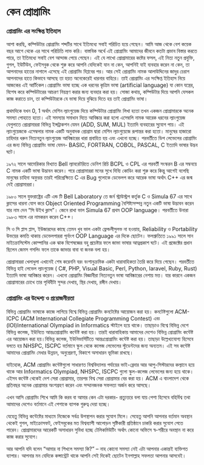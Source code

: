# কেন প্রোগ্রামিং

### প্রোগ্রামিং এর সংক্ষিপ্ত ইতিহাস

আশা করছি, কম্পিউটার প্রোগ্রামিং শব্দটির সাথে ইতিমধ্যে সবাই পরিচিত হয়ে গেছেন। আমি আজ থেকে বেশ কয়েক বছর আগে থেকে এর সাথে পরিচিতি লাভ করি। বাস্তবিক অর্থে এই প্রোগ্রামিং আমাদের জীবনে কতটা প্রভাব বিস্তার করতে পারে, তা ইতিমধ্যে সবাই বেশ আন্দাজ পেয়ে গেছেন। এই যে লাখো প্রোগ্রামারের কষ্টের ফসল, এই নিত্য নতুন প্রযুক্তি, গুগল, ইউটিউব, ফেইসবুক থেকে শুরু করে আপনি যেদিকেই যান না কেন, আপনিই যাই ব্যবহার করেন না কেন, তা আপনাদের হাতের নাগালে এসেছে এই প্রোগ্রামিং বিপ্লবের পর। আর সেই প্রোগ্রামিং নামক আলাউদ্দিনের জাদুর চেরাগ আপনাদের হাতে কিভাবে আসছে তা হয়ত অনেকেরেই ধারনার বাহিরে। তাই প্রোগ্রামিং এর সংক্ষিপ্ত ইতিহাস নিয়ে আজকের এই আর্টিকেল।প্রোগ্রামিং ভাষা হচ্ছে এক ধরনের কৃত্রিম ভাষা \(artificial language\) যা কোন যন্ত্রের, বিশেষ করে কম্পিউটারের আচরণ নিয়ন্ত্রণ করার জন্য ব্যবহার করা হয়। সোজা কথায়, কম্পিউটার দিয়ে আপনি যেসকল কাজ করাতে চান, তা কম্পিউটারকে যে ভাষা দিয়ে বুঝিয়ে দিতে হয় তাই প্রোগ্রামিং ভাষা।

প্রথমদিকে যখন 0, 1 অর্থাৎ মেশিন ল্যাংগুয়েজ দিয়ে কম্পিউটার প্রোগ্রামিং লিখা হতো তখন একজন প্রোগ্রামারকে অনেক সমস্যা পোহাতে হতো। এই সমস্যার সমাধান দিতে আবিষ্কার করা হলো এসেম্বলি নামক আরেক ধরনের ল্যাংগুয়েজ যেগুলাতে প্রোগ্রামাররা বিভিন্ন ইন্সট্রাকশন যেমন \(ADD, SUM, MUL\) ইত্যাদি ব্যবহারের সু্যোগ পায়। এই ল্যাংগুয়েজকে এসেম্বলার নামক একটি অনুবাদক প্রোগ্রাম দ্বারা মেশিন ল্যাংগুয়েজে রূপান্তর করা হতো। মানুষের হাজারো চাহিদার ধরুন নিত্যনতুন ল্যাংগুয়েজ আবিষ্কারের ধারা প্রবাহিত হয় এবং এখনো হচ্ছে। পরবর্তীতে ডিপ লেভেলের প্রোগ্রামিং এর জন্য বিভিন্ন প্রোগ্রামিং ভাষা যেমন- BASIC, FORTRAN, COBOL, PASCAL, C ইত্যাদি ভাষার উদ্ভব ঘটে।

১৯৭২ সালে আমেরিকার বিখ্যাত Bell ল্যাবরেটরিতে ডেনিশ রিচি BCPL ও CPL এর পরবর্তী সংস্করন B এর সম্বনয়ে C নামক একটি ভাষা উদ্ভাবন করেন। পরে প্রোগ্রামাররা মনের সুখে দিব্যি কোডিং করা শুরু করে কিন্তু আগেই বলেছি মানুষের চাহিদা অফুরন্ত তারই পরিপ্রেক্ষিতে C এর Bug গুলোকে ডেভেলপ করে আরেক ভাষা অর্থাৎ C++ এর জন্ম দেই প্রোগ্রামাররা।

১৯৮০ সালে যুক্তরাষ্ট্রের এটি এন্ড টি Bell Laboratory তে জর্ন স্ট্রাউস্ট্রপ কর্তৃক C ও Simula 67 এর সাথে ক্লাসের ধারনা যোগ করে Object Oriented Programming বৈশিষ্ট্যসম্পন্ন নতুন একটি ভাষা উদ্ভাবন করেন যার নাম দেন “সি উইথ ক্লাস”। জেনে রাখা ভাল Simula 67 প্রথম OOP language। পরবর্তীতে উনারা ১৯৮৩ সালে এর নামকরন করেন C++।

সি ও সি প্লাস প্লাস, ইউজারদের কাছে তেমন খুব ভাল একটা ফ্রেন্ডলীসুলভ না হওয়ায়, Reliability ও Portability উভয়ের কমতি থাকায় ডেভেলপাররা পূর্নাংগ OOP Language এর দিকে ছোটেন। ফলশ্রুতিতে ১৯৯১ সালে সান মাইক্রোসিস্টেম কোম্পানির এক ঝাক বিশেষজ্ঞের বহু প্রচেষ্টার ফলে জাভা ভাষার আত্নপ্রকাশ ঘটে। এই প্রজেক্টের প্রধান ছিলেন জেমস গসলিং ফলে তাকে জাভার বাবা বা জনক বলা হয়।

প্রোগ্রামাররা খেলাধুলা এখানেই শেষ করেননি বরং বংশানুক্রমিক একটা ধারাবাহিকতা তৈরি করে দিয়ে গেছেন। পরবর্তীতে বিভিন্ন হাই লেভেল ল্যাংগুয়েজ \( C\#, PHP, Visual Basic, Perl, Python, laravel, Ruby, Rust\) ইত্যাদি ভাষা আবিষ্কার করেন। এখনো প্রোগ্রামিং বিজ্ঞানীরা নিত্যনতুন ভাষা আবিষ্কারের নেশায় মত্ত। যার কারনে একজন প্রোগ্রামারের চোখে তার পৃথিবীটা সুন্দর দেখায়, স্থির দেখায়, রঙ্গীন দেখায়।

### প্রোগ্রামিং এর উদ্দেশ্য ও প্রয়োজনীয়তা

বিভিন্ন প্রোগ্রামিং ভাষাকে কাজে লাগিয়ে বিশ্বে বিভিন্ন প্রোগ্রামিং কনটেষ্টের আয়োজন করা হয়। কনটেষ্টগুলো ACM- ICPC \(ACM International Collegiate Programming Contest\) এবং \(IOI\)International Olympiad in Informatics স্টাইলে হয়ে থাকে। তাছাড়াও বিশ্বে বিভিন্ন দেশে বিভিন্ন কলেজ, ইউনিতে আন্তঃপ্রোগ্রামিং কন্টেষ্ট করা হয়। তারই ধারাবাহিকায় আমাদের দেশেও বিভিন্ন প্রোগ্রামিং কন্টেষ্ট এর আয়োজন করা হয়।বিভিন্ন কলেজ, ইউনিভার্সিটিতে আন্তঃপ্রোগ্রামিং কন্টেষ্ট করা হয়। তাছাড়া উল্লেখ্যযোগ্য হিসেবে বলতে হয় NHSPC, ISCPC বর্তমানে স্কুল থেকে কলেজ লেভেলের স্টুডেন্টদের জন্য অন্যতম। এই সব কন্টেষ্ট আমাদের প্রোগ্রামিং মেধার উন্নয়ন, অনুপ্রেরণা, বিকাশে অসাধারন ভূমিকা রাখছে।

যাইহোক, ACM প্রোগ্রামিং কন্টেষ্টগুলো সাধারণত বিশ্ববিদ্যালয় পর্যায়ের ভাই-ব্রেদার আর আপু-সিস্টারদের কল্যানে হয়ে থাকে আর Informatics Olympiad, NHSPC, ISCPC গুলো স্কুল-কলেজ লেভেলের জন্য হয়ে থাকে। এইসব কন্টেষ্ট থেকেই দেশ সেরা প্রোগ্রামার, তারপর বিশ্ব সেরা প্রোগ্রামার বের করা হয়। ACM এ বাংলাদেশ থেকে প্রতিবছর অনেক প্রোগ্রামার অংশগ্রহণ করেন এবং সম্মানজনক সফলতা অর্জন করে আসছে।

এখন আসি প্রোগ্রামিং শিখে আমি কি করব বা আমার কেন এটা দরকার- প্রত্যুত্তরে বলা যায় পেশা হিসেবে বহির্বিশ্ব তথা আমাদের দেশেও বর্তমানে এই পেশাকে ব্যাপক গুরুত্ব দেয়া হচ্ছে।

যেহেতু বিভিন্ন কন্টেষ্টের মাধ্যমে নিজেকে সর্বত্র উপস্থাপন করার সুযোগ মিলে। সেহেতু আপনি আপনার বর্তমান অবস্থান থেকেই গুগল, মাইক্রোসফট, ফেইসবুকের মত বিশ্বব্যাপী আলোড়ন সৃষ্টিকারী প্রতিষ্ঠানে চাকরি করার সুযোগ পেতে পারেন। প্রোগ্রামারদের আরেকটি অসাধারন সুবিধা হচ্ছে টেলিকমিউটিং অর্থাৎ কোনো অফিসে স্ব-শরীরে অবস্থান না করে কাজ করার সুযোগ।

আর আপনি যদি বলেন “আমার না শিখলে সমস্যা কি?” – নাহ কোনো সমস্যা নেই এটা আপনার একান্তই ব্যক্তিগত ব্যাপার। আপনার মন যেদিকে কন্সান্ট্রেট থাকে আপনি সেই দিকেই ছোটেন ইনশাল্লাহ সফলতা আপনার আসবেই।

